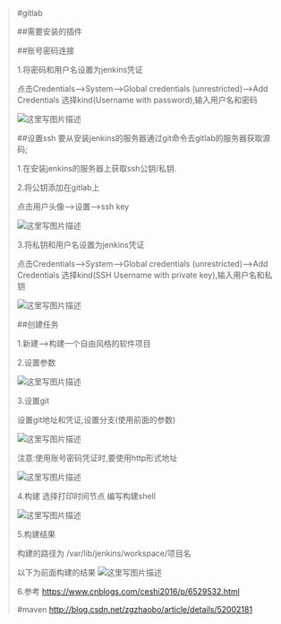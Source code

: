 
> #gitlab
> 
> ##需要安装的插件
> 
> ##账号密码连接
> 
> 1.将密码和用户名设置为jenkins凭证
> 
> 	点击Credentials-->System-->Global credentials (unrestricted)-->Add
> Credentials 	选择kind(Username with password),输入用户名和密码
> 
> ![这里写图片描述](http://img.blog.csdn.net/20171117093401695?watermark/2/text/aHR0cDovL2Jsb2cuY3Nkbi5uZXQvcm9kX2pvaG4=/font/5a6L5L2T/fontsize/400/fill/I0JBQkFCMA==/dissolve/70/gravity/SouthEast)
> 
> 
> 
> ##设置ssh 要从安装jenkins的服务器通过git命令去gitlab的服务器获取源码;
> 
> 1.在安装jenkins的服务器上获取ssh公钥/私钥.
> 
> 2.将公钥添加在gitlab上
> 
> 点击用户头像-->设置-->ssh key
> 
> ![这里写图片描述](http://img.blog.csdn.net/20171116220717273?watermark/2/text/aHR0cDovL2Jsb2cuY3Nkbi5uZXQvcm9kX2pvaG4=/font/5a6L5L2T/fontsize/400/fill/I0JBQkFCMA==/dissolve/70/gravity/SouthEast)
> 
> 3.将私钥和用户名设置为jenkins凭证
> 
> 点击Credentials-->System-->Global credentials (unrestricted)-->Add
> Credentials 选择kind(SSH Username with private key),输入用户名和私钥
> 
> ![这里写图片描述](http://img.blog.csdn.net/20171116221350917?watermark/2/text/aHR0cDovL2Jsb2cuY3Nkbi5uZXQvcm9kX2pvaG4=/font/5a6L5L2T/fontsize/400/fill/I0JBQkFCMA==/dissolve/70/gravity/SouthEast)
> 
> ##创建任务
> 
> 1.新建-->构建一个自由风格的软件项目
> 
> 2.设置参数
> 
> ![这里写图片描述](http://img.blog.csdn.net/20171116222411038?watermark/2/text/aHR0cDovL2Jsb2cuY3Nkbi5uZXQvcm9kX2pvaG4=/font/5a6L5L2T/fontsize/400/fill/I0JBQkFCMA==/dissolve/70/gravity/SouthEast)
> 
> 3.设置git
> 
> 设置git地址和凭证,设置分支(使用前面的参数)
> 
> ![这里写图片描述](http://img.blog.csdn.net/20171116222442021?watermark/2/text/aHR0cDovL2Jsb2cuY3Nkbi5uZXQvcm9kX2pvaG4=/font/5a6L5L2T/fontsize/400/fill/I0JBQkFCMA==/dissolve/70/gravity/SouthEast)
> 
> 注意:使用账号密码凭证时,要使用http形式地址
> 
> ![这里写图片描述](http://img.blog.csdn.net/20171117094457528?watermark/2/text/aHR0cDovL2Jsb2cuY3Nkbi5uZXQvcm9kX2pvaG4=/font/5a6L5L2T/fontsize/400/fill/I0JBQkFCMA==/dissolve/70/gravity/SouthEast)
> 
> 4.构建 选择打印时间节点 编写构建shell
> 
> ![这里写图片描述](http://img.blog.csdn.net/20171116222801378?watermark/2/text/aHR0cDovL2Jsb2cuY3Nkbi5uZXQvcm9kX2pvaG4=/font/5a6L5L2T/fontsize/400/fill/I0JBQkFCMA==/dissolve/70/gravity/SouthEast)
> 
> 5.构建结果
> 
> 构建的路径为  /var/lib/jenkins/workspace/项目名
> 
> 以下为前面构建的结果
> ![这里写图片描述](http://img.blog.csdn.net/20171116223334879?watermark/2/text/aHR0cDovL2Jsb2cuY3Nkbi5uZXQvcm9kX2pvaG4=/font/5a6L5L2T/fontsize/400/fill/I0JBQkFCMA==/dissolve/70/gravity/SouthEast)
> 
> 6.参考 https://www.cnblogs.com/ceshi2016/p/6529532.html
> 
> #maven http://blog.csdn.net/zgzhaobo/article/details/52002181